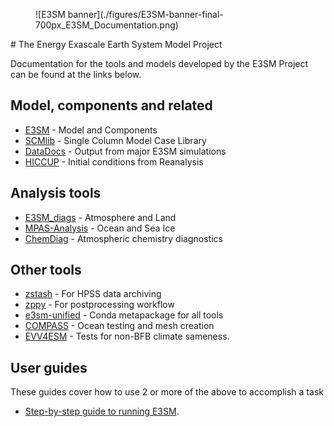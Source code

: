 <!-- markdownlint-disable MD033 MD041 -->
<figure markdown>
  ![E3SM banner](./figures/E3SM-banner-final-700px_E3SM_Documentation.png)
</figure>
# The Energy Exascale Earth System Model Project

Documentation for the tools and models developed by the E3SM Project can
be found at the links below.

## Model, components and related

- [E3SM](https://e3sm-project.github.io/E3SM/) - Model and Components
- [SCMlib](https://github.com/E3SM-Project/scmlib/wiki/E3SM-Intensive-Observation-Period-Case-Library) - Single Column Model Case Library
- [DataDocs](https://e3sm-project.github.io/e3sm_data_docs/_build/html/index.html) - Output from major E3SM simulations
- [HICCUP](https://github.com/E3SM-Project/HICCUP) - Initial conditions from Reanalysis

## Analysis tools

- [E3SM_diags](https://e3sm-project.github.io/e3sm_diags) -  Atmosphere and Land
- [MPAS-Analysis](https://mpas-dev.github.io/MPAS-Analysis/stable/index.html) - Ocean and Sea Ice
- [ChemDiag](https://github.com/E3SM-Project/ChemDyg) - Atmospheric chemistry diagnostics

## Other tools

- [zstash](https://e3sm-project.github.io/zstash) - For HPSS data archiving
- [zppy](https://e3sm-project.github.io/zppy) - For postprocessing workflow
- [e3sm-unified](https://github.com/E3SM-Project/e3sm-unified) - Conda metapackage for all tools
- [COMPASS](https://mpas-dev.github.io/compass/latest/index.html) - Ocean testing and mesh creation
- [EVV4ESM](https://livvkit.github.io/evv4esm/validation/mvk_bit-for-bit.html) - Tests for non-BFB climate sameness.

## User guides

These guides cover how to use 2 or more of the above to accomplish a task

- [Step-by-step guide to running E3SM](running-e3sm-guide/index.md).
